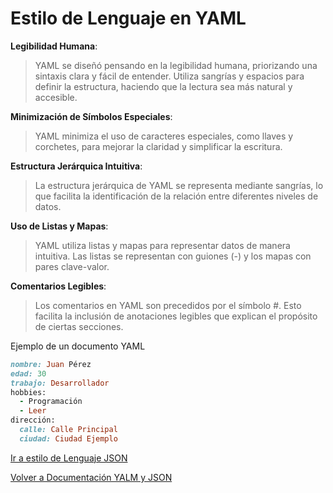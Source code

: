 # Estilo de Lenguaje en YAML

**Legibilidad Humana**:

> YAML se diseñó pensando en la legibilidad humana, priorizando una sintaxis clara y fácil de entender.
Utiliza sangrías y espacios para definir la estructura, haciendo que la lectura sea más natural y accesible.

**Minimización de Símbolos Especiales**:

> YAML minimiza el uso de caracteres especiales, como llaves y corchetes, para mejorar la claridad y simplificar la escritura.

**Estructura Jerárquica Intuitiva**:

> La estructura jerárquica de YAML se representa mediante sangrías, lo que facilita la identificación de la relación entre diferentes niveles de datos.

**Uso de Listas y Mapas**:
> YAML utiliza listas y mapas para representar datos de manera intuitiva. Las listas se representan con guiones (-) y los mapas con pares clave-valor.

**Comentarios Legibles**:
> Los comentarios en YAML son precedidos por el símbolo #. Esto facilita la inclusión de anotaciones legibles que explican el propósito de ciertas secciones.


Ejemplo de un documento YAML
````ruby
nombre: Juan Pérez
edad: 30
trabajo: Desarrollador
hobbies:
  - Programación
  - Leer
dirección:
  calle: Calle Principal
  ciudad: Ciudad Ejemplo
````
[Ir a estilo de Lenguaje JSON](https://github.com/GlossyPath/Doc.YAML-JSON/blob/main/JSON.md)

[Volver a Documentación YALM y JSON](https://github.com/GlossyPath/Documentaci-n-YAML-y-JSON/blob/main/README.md)
